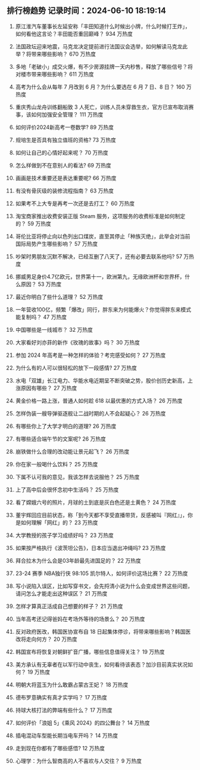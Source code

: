 
## 排行榜趋势 记录时间：2024-06-10 18:19:14
  
  1. 原江淮汽车董事长左延安称「丰田知道什么时候出小牌，什么时候打王炸」，如何看他这言论？丰田能否重回巅峰？ 934 万热度
    
  2. 法国政坛迎来地震，马克龙决定提前进行法国议会选举，如何解读马克龙此举？将带来哪些影响？ 670 万热度
    
  3. 多地「老破小」成交火爆，有不少房源挂牌一天内秒售，释放了哪些信号？将对楼市带来哪些影响？ 611 万热度
    
  4. 高考为什么会从每年 7 月改到 6 月？为什么要选在 6 月 7 日、8 日？ 160 万热度
    
  5. 重庆秀山龙舟训练翻船致 3 人死亡，训练人员未穿救生衣，官方已宣布取消赛事，该如何加强安全管理？ 111 万热度
    
  6. 如何评价2024新高考一卷数学? 89 万热度
    
  7. 规培生是否具有独立值班的资格? 73 万热度
    
  8. 如何让自己的心情好起来呢？ 70 万热度
    
  9. 怎么样做到不在意别人的看法? 69 万热度
    
  10. 画画是技术重要还是表达重要呢? 66 万热度
    
  11. 有没有骨灰级的装修流程指南？ 63 万热度
    
  12. 如果考不上大专是再考一次还是去打工？ 60 万热度
    
  13. 淘宝商家推出收费安装正版 Steam 服务，这项服务的收费标准是如何制定的？ 59 万热度
    
  14. 哥伦比亚将停止向以色列出口煤炭，直至其停止「种族灭绝」，此举会对当前国际局势产生哪些影响？ 57 万热度
    
  15. 吵架时男朋友沉默不解决，已经互删了八天了，还有必要去联系他吗? 57 万热度
    
  16. 挪威男足身价4.7亿欧元，世界第十一，欧洲第九，无缘欧洲杯和世界杯，什么原因？ 53 万热度
    
  17. 最近你明白了些什么道理？ 52 万热度
    
  18. 一年营收100亿，频繁「爆改」同行，胖东来为何能爆火？你觉得胖东来模式能复制吗？ 47 万热度
    
  19. 中国哪些是一线城市？ 32 万热度
    
  20. 大家看好刘亦菲的新作《玫瑰的故事》吗？ 30 万热度
    
  21. 参加 2024 年高考是一种怎样的体验？考完感受如何？ 27 万热度
    
  22. 为什么有的人可以很轻松的放下一段感情? 27 万热度
    
  23. 水电「双雄」长江电力、华能水电近期呈不断突破之势，股价创历史新高，上涨原因有哪些？ 27 万热度
    
  24. 黄金价格一路上涨，普通人如何趁 618 以最优惠的方式入场？ 26 万热度
    
  25. 怎样伪装一艘导弹驱逐舰让二战时期的人不会起疑心？ 26 万热度
    
  26. 有哪些你上了大学才明白的道理? 26 万热度
    
  27. 有哪些适合端午节的文案呢? 26 万热度
    
  28. 崩铁做什么合理的改动能让景元起飞？ 26 万热度
    
  29. 你在家一般喝什么饮料？ 25 万热度
    
  30. 下属不认可我的意见，我该怎样去说服他？ 25 万热度
    
  31. 上了高中后会很怀念初中生活吗？ 25 万热度
    
  32. 看了嫦娥六号的照片，月球的土到底是灰白色还是土黄色？ 24 万热度
    
  33. 董宇辉回应目前状态，称「到今天都不享受直播带货，反感被叫『网红』」，你是如何理解「网红」的？ 23 万热度
    
  34. 大学教授的孩子学习成绩好吗？ 23 万热度
    
  35. 如果按严格执行《波茨坦公告》，日本应当退出冲绳吗? 23 万热度
    
  36. 拜合拉木为什么会是03年龄最先进国足的？ 22 万热度
    
  37. 23-24 赛季 NBA独行侠 98:105 凯尔特人，如何评价这场比赛？ 22 万热度
    
  38. 写小说陷入误区，比如写穿书文，会先捋清小说为什么会变成世界这些问题，请问怎么才能走出这种误区？ 21 万热度
    
  39. 怎样才算真正活成自己想要的样子？ 21 万热度
    
  40. 当年高考还记得爸妈在考场外等待的场景么？ 20 万热度
    
  41. 反对政府医改，韩国医协宣布自 18 日起集体停诊，将带来哪些影响？韩国医改将走向何方？ 20 万热度
    
  42. 韩国宣布将恢复对朝鲜扩音广播，哪些信息值得关注？ 19 万热度
    
  43. 美方承认有无辜者在以军行动中丧生，如何看待该表态？加沙目前真实状况如何？ 19 万热度
    
  44. 明朝大将蓝玉为什么敢霸占蒙古王妃？ 18 万热度
    
  45. 德布罗意确实有真才实学吗？ 17 万热度
    
  46. 持球大核打法的弊端有些什么？ 17 万热度
    
  47. 如何评价「浪姐 5」《乘风 2024》的四公舞台？ 14 万热度
    
  48. 插电混动车型能长期当电车开吗？ 14 万热度
    
  49. 走到现在你都有了哪些感悟? 12 万热度
    
  50. 心理学：为什么智商高的人不喜欢与人交往？ 9 万热度
    